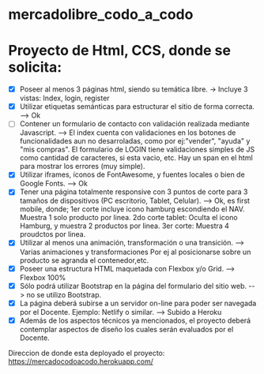 # mercadolibre_codo_a_codo
# Proyecto de Html, CCS, donde se solicita:
- [x] Poseer al menos 3 páginas html, siendo su temática libre. -> Incluye 3 vistas: Index, login, register
- [x] Utilizar etiquetas semánticas para estructurar el sitio de forma correcta. --> Ok
- [ ] Contener un formulario de contacto con validación realizada mediante Javascript. --> El index cuenta con validaciones en los botones de funcionalidades aun no desarroladas, como por ej:"vender", "ayuda" y "mis compras". El formulario de LOGIN tiene validaciones simples de JS como cantidad de caracteres, si esta vacio, etc. Hay un span en el html para mostrar los errores (muy simple). 
- [x] Utilizar iframes, íconos de FontAwesome, y fuentes locales o bien de Google Fonts. --> Ok
- [x] Tener una página totalmente responsive con 3 puntos de corte para 3 tamaños de 
dispositivos (PC escritorio, Tablet, Celular). --> Ok, es first mobile, donde; 1er corte incluye icono hamburg escondiendo el NAV. Muestra 1 solo producto por linea.
2do corte tablet: Oculta el icono Hamburg, y muestra 2 productos por linea. 3er corte: Muestra 4 proudctos por linea.
- [x] Utilizar al menos una animación, transformación o una transición. --> Varias animaciones y transformaciones Por ej al posicionarse sobre un producto se agranda el contenedor,etc.
- [x] Poseer una estructura HTML maquetada con Flexbox y/o Grid. --> Flexbox 100%
- [x] Sólo podrá utilizar Bootstrap en la página del formulario del sitio web. --> no se utilizo Bootstrap.
- [x] La página deberá subirse a un servidor on-line para poder ser navegada por el 
Docente. Ejemplo: Netlify o similar. --> Subido a Heroku
- [x] Además de los aspectos técnicos ya mencionados, el proyecto deberá contemplar 
aspectos de diseño los cuales serán evaluados por el Docente.

Direccion de donde esta deployado el proyecto: https://mercadocodoacodo.herokuapp.com/

